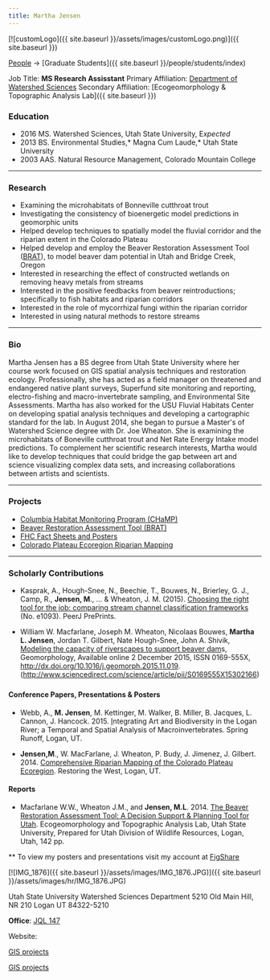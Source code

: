 ```yaml
---
title: Martha Jensen
---
```


[![customLogo]({{ site.baseurl }}/assets/images/customLogo.png)]({{ site.baseurl }})

[People]({{site.baseurl}}/people/index) -> [Graduate Students]({{ site.baseurl }}/people/students/index)

Job Title: **MS Research Assisstant**
Primary Affiliation: [Department of Watershed Sciences](http://qcnr.usu.edu/wats/)
Secondary Affiliation: [Ecogeomorphology & Topographic Analysis Lab]({{ site.baseurl }})

### Education

- 2016 MS.  Watershed Sciences, Utah State University, E*xpected*
- 2013 BS. Environmental Studies,* Magna Cum Laude,* Utah State University
- 2003 AAS. Natural Resource Management, Colorado Mountain College

------

### Research

- Examining the microhabitats of Bonneville cutthroat trout
- Investigating the consistency of bioenergetic model predictions in geomorphic units
- Helped develop techniques to spatially model the fluvial corridor and the riparian extent in the Colorado Plateau
- Helped develop and employ the Beaver Restoration Assessment Tool ([BRAT](http://brat.riverscapes.xyz/)), to model beaver dam potential in Utah and Bridge Creek, Oregon 
- Interested in researching the effect of constructed wetlands on removing heavy metals from streams
- Interested in the positive feedbacks from beaver reintroductions; specifically to fish habitats and riparian corridors
- Interested in the role of mycorrhizal fungi within the riparian corridor
- Interested in using natural methods to restore streams

------

### Bio

Martha Jensen has a BS degree from Utah State University where her course work focused on GIS spatial analysis techniques and restoration ecology. Professionally, she has acted as a field manager on threatened and endangered native plant surveys, Superfund site monitoring and reporting, electro-fishing and macro-invertebrate sampling, and Environmental Site Assessments. Martha has also worked for the USU Fluvial Habitats Center on developing spatial analysis techniques and developing a cartographic standard for the lab. In August 2014, she began to pursue a Master's of Watershed Science degree with Dr. Joe Wheaton. She is examining the microhabitats of Boneville cutthroat trout and Net Rate Energy Intake model predictions. To complement her scientific research interests, Martha would like to develop techniques that could bridge the gap between art and science visualizing complex data sets, and increasing collaborations between artists and scientists.

------

### Projects

- [Columbia Habitat Monitoring Program (CHaMP)](https://www.champmonitoring.org/)
- [Beaver Restoration Assessment Tool (BRAT)](http://brat.joewheaton.org/)
- [FHC Fact Sheets and Posters]({{site.baseurl}}/fhc-factsheets-posters)
- [Colorado Plateau Ecoregion Riparian Mapping ](http://figshare.com/articles/Comprehensive_Riparian_Mapping_of_the_Colorado_Plateau_Ecoregion/1213152)

------

### Scholarly Contributions

- Kasprak, A., Hough-Snee, N., Beechie, T., Bouwes, N., Brierley, G. J., Camp, R., **Jensen, M**., ... & Wheaton, J. M. (2015). [Choosing the right tool for the job: comparing stream channel classification frameworks ](https://peerj.com/preprints/885/)(No. e1093). PeerJ PrePrints.


- William W. Macfarlane, Joseph M. Wheaton, Nicolaas Bouwes, **Martha L. Jensen**, Jordan T. Gilbert, Nate Hough-Snee, John A. Shivik, [Modeling the capacity of riverscapes to support beaver dam](http://www.sciencedirect.com/science/article/pii/S0169555X15302166)s, Geomorphology, Available online 2 December 2015, ISSN 0169-555X, http://dx.doi.org/10.1016/j.geomorph.2015.11.019. (http://www.sciencedirect.com/science/article/pii/S0169555X15302166)

### 

#### Conference Papers, Presentations & Posters

- Webb, A., **M. Jensen**, M. Kettinger, M. Walker, B. Miller, B. Jacques, L. Cannon, J. Hancock. 2015. [I](http://figshare.com/articles/Comprehensive_Riparian_Mapping_of_the_Colorado_Plateau_Ecoregion/1213152)ntegrating Art and Biodiversity in the Logan River; a Temporal and Spatial Analysis of Macroinvertebrates. Spring Runoff, Logan, UT.


- **Jensen,M**., W. MacFarlane, J. Wheaton, P. Budy, J. Jimenez, J. Gilbert. 2014. [Comprehensive Riparian Mapping of the Colorado Plateau Ecoregion](http://figshare.com/articles/Comprehensive_Riparian_Mapping_of_the_Colorado_Plateau_Ecoregion/1213152). Restoring the West, Logan, UT.

#### Reports

- Macfarlane W.W., Wheaton J.M., and **Jensen, M.L**. 2014. [The Beaver Restoration Assessment Tool: A Decision Support & Planning Tool for Utah](http://etal.usu.edu/Downloads/BRAT/UTAH_BRAT_FinalReport.pdf). Ecogeomorphology and Topographic Analysis Lab, Utah State University, Prepared for Utah Division of Wildlife Resources, Logan, Utah, 142 pp.

** To view my posters and presentations visit my account at [FigShare](http://figshare.com/authors/Martha_Jensen/648526)



[![IMG_1876]({{ site.baseurl }}/assets/images/IMG_1876.JPG)]({{ site.baseurl }}/assets/images/hr/IMG_1876.JPG)

Utah State University
Watershed Sciences Department
5210 Old Main Hill, NR 210
Logan UT 84322-5210

**Office**: [JQL 147](http://www.usu.edu/map/index.cfm?id=47)

Website:

[GIS projects](https://sites.google.com/site/gismarthajensen/)

[GIS projects](https://sites.google.com/site/marthajensengis/)